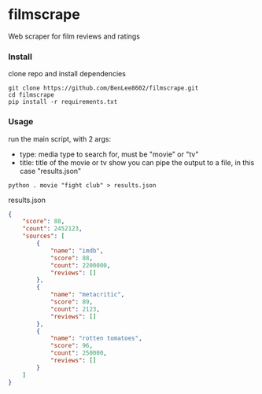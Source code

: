 # filmscrape
Web scraper for film reviews and ratings

### Install
clone repo and install dependencies
```
git clone https://github.com/BenLee8602/filmscrape.git
cd filmscrape
pip install -r requirements.txt
```

### Usage
run the main script, with 2 args:
- type: media type to search for, must be "movie" or "tv"
- title: title of the movie or tv show
you can pipe the output to a file, in this case "results.json"
```
python . movie "fight club" > results.json
```

results.json
```json
{
    "score": 88,
    "count": 2452123,
    "sources": [
        {
            "name": "imdb",
            "score": 88,
            "count": 2200000,
            "reviews": []
        },
        {
            "name": "metacritic",
            "score": 89,
            "count": 2123,
            "reviews": []
        },
        {
            "name": "rotten tomatoes",
            "score": 96,
            "count": 250000,
            "reviews": []
        }
    ]
}

```
